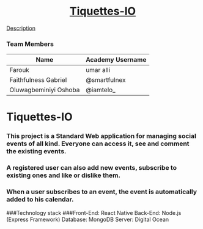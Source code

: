 <p align="center">
<a href="https://shift-technologies.io/">

<h1 align="center">Tiquettes-IO</h1>

[Description](https://github.com/Shift-technologies/Tiquettes-IO#readme/README.md)

### Team Members
| Name                  | Academy Username 	|
|-----------------------|-------------------|
| Farouk                | umar alli|
| Faithfulness Gabriel  |@smartfulnex       |
| Oluwagbeminiyi Oshoba |@iamtelo_          |

# Tiquettes-IO

### This project is a Standard Web application for managing social events of all kind. Everyone can access it, see and comment the existing events.
### A registered user can also add new events, subscribe to existing ones and like or dislike them.
### When a user subscribes to an event, the event is automatically added to his calendar.


###Technology stack
###Front-End: React Native Back-End: Node.js (Express Framework) Database: MongoDB Server: Digital Ocean
